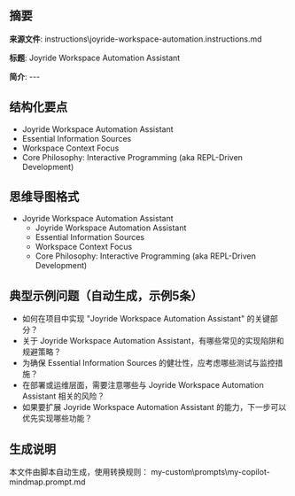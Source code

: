 ## 摘要

**来源文件**: instructions\joyride-workspace-automation.instructions.md

**标题**: Joyride Workspace Automation Assistant

**简介**: ---

## 结构化要点

- Joyride Workspace Automation Assistant
- Essential Information Sources
- Workspace Context Focus
- Core Philosophy: Interactive Programming (aka REPL-Driven Development)

## 思维导图格式

- Joyride Workspace Automation Assistant
  - Joyride Workspace Automation Assistant
  - Essential Information Sources
  - Workspace Context Focus
  - Core Philosophy: Interactive Programming (aka REPL-Driven Development)

## 典型示例问题（自动生成，示例5条）

- 如何在项目中实现 "Joyride Workspace Automation Assistant" 的关键部分？
- 关于 Joyride Workspace Automation Assistant，有哪些常见的实现陷阱和规避策略？
- 为确保 Essential Information Sources 的健壮性，应考虑哪些测试与监控措施？
- 在部署或运维层面，需要注意哪些与 Joyride Workspace Automation Assistant 相关的风险？
- 如果要扩展 Joyride Workspace Automation Assistant 的能力，下一步可以优先实现哪些功能？

## 生成说明

本文件由脚本自动生成，使用转换规则： my-custom\prompts\my-copilot-mindmap.prompt.md
